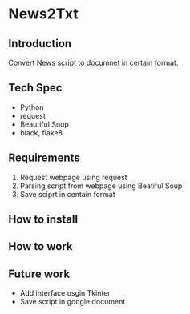 # News2Txt

## Introduction
Convert News script to documnet in certain format.

## Tech Spec
- Python
- request
- Beautiful Soup
- black, flake8

## Requirements 
1. Request webpage using request
2. Parsing script from webpage using Beatiful Soup
3. Save sciprt in centain format

## How to install

## How to work

## Future work
- Add interface usgin Tkinter
- Save script in google document
